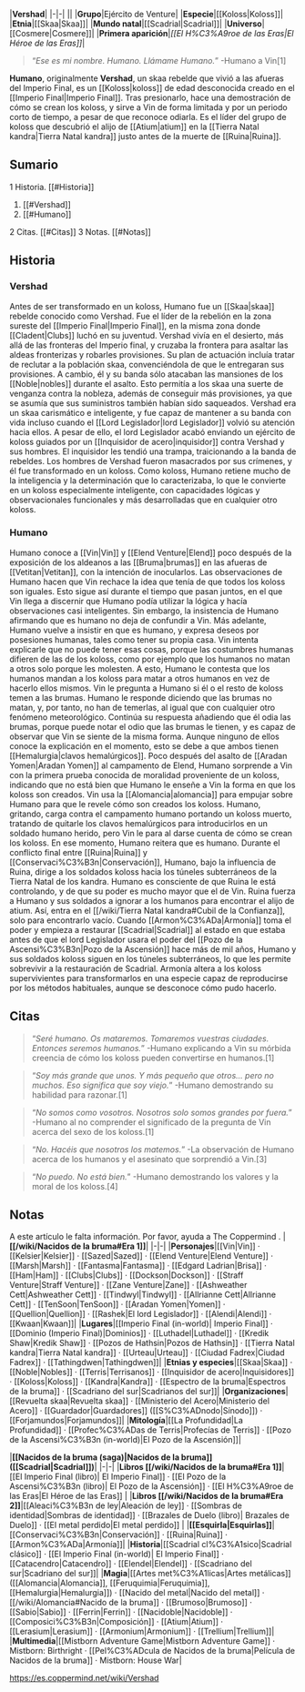 

|**Vershad**|
|-|-|
||
|**Grupo**|Ejército de Venture|
|**Especie**|[[Koloss\|Koloss]]|
|**Etnia**|[[Skaa\|Skaa]]|
|**Mundo natal**|[[Scadrial\|Scadrial]]|
|**Universo**|[[Cosmere\|Cosmere]]|
|**Primera aparición**|*[[El H%C3%A9roe de las Eras\|El Héroe de las Eras]]*|

>“*Ese es mi nombre. Humano. Llámame Humano.*”
\-Humano a Vin[1]


**Humano**, originalmente **Vershad**, un skaa rebelde que vivió a las afueras del Imperio Final, es un [[Koloss\|koloss]] de edad desconocida creado en el [[Imperio Final\|Imperio Final]]. Tras presionarlo, hace una demostración de cómo se crean los koloss, y sirve a Vin de forma limitada y por un periodo corto de tiempo, a pesar de que reconoce odiarla. Es el líder del grupo de koloss que descubrió el alijo de [[Atium\|atium]] en la [[Tierra Natal kandra\|Tierra Natal kandra]] justo antes de la muerte de [[Ruina\|Ruina]].

## Sumario

1 Historia. [[#Historia]] 

1. [[#Vershad]] 
1. [[#Humano]] 


2 Citas. [[#Citas]] 
3 Notas. [[#Notas]] 


## Historia
### Vershad
Antes de ser transformado en un koloss, Humano fue un [[Skaa\|skaa]] rebelde conocido como Vershad. Fue el líder de la rebelión en la zona sureste del [[Imperio Final\|Imperio Final]], en la misma zona donde [[Cladent\|Clubs]] luchó en su juventud. Vershad vivía en el desierto, más allá de las fronteras del Imperio final, y cruzaba la frontera para asaltar las aldeas fronterizas y robarles provisiones.
Su plan de actuación incluía tratar de reclutar a la población skaa, convenciéndola de que le entregaran sus provisiones. A cambio, él y su banda sólo atacaban las mansiones de los [[Noble\|nobles]] durante el asalto. Esto permitía a los skaa una suerte de venganza contra la nobleza, además de conseguir más provisiones, ya que se asumía que sus suministros también habían sido saqueados.
Vershad era un skaa carismático e inteligente, y fue capaz de mantener a su banda con vida incluso cuando el [[Lord Legislador\|lord Legislador]] volvió su atención hacia ellos. A pesar de ello, el lord Legislador acabó enviando un ejército de koloss guiados por un [[Inquisidor de acero\|inquisidor]] contra Vershad y sus hombres. El inquisidor les tendió una trampa, traicionando a la banda de rebeldes. Los hombres de Vershad fueron masacrados por sus crímenes, y él fue transformado en un koloss.
Como koloss, Humano retiene mucho de la inteligencia y la determinación que lo caracterizaba, lo que le convierte en un koloss especialmente inteligente, con capacidades lógicas y observacionales funcionales y más desarrolladas que en cualquier otro koloss.

### Humano
Humano conoce a [[Vin\|Vin]] y [[Elend Venture\|Elend]] poco después de la exposición de los aldeanos a las [[Bruma\|brumas]] en las afueras de [[Vetitan\|Vetitan]], con la intención de inocularlos. Las observaciones de Humano hacen que Vin rechace la idea que tenía de que todos los koloss son iguales. Esto sigue así durante el tiempo que pasan juntos, en el que Vin llega a discernir que Humano podía utilizar la lógica y hacía observaciones casi inteligentes. Sin embargo, la insistencia de Humano afirmando que es humano no deja de confundir a Vin.
Más adelante, Humano vuelve a insistir en que es humano, y expresa deseos por posesiones humanas, tales como tener su propia casa. Vin intenta explicarle que no puede tener esas cosas, porque las costumbres humanas difieren de las de los koloss, como por ejemplo que los humanos no matan a otros solo porque les molesten. A esto, Humano le contesta que los humanos mandan a los koloss para matar a otros humanos en vez de hacerlo ellos mismos.
Vin le pregunta a Humano si él o el resto de koloss temen a las brumas. Humano le responde diciendo que las brumas no matan, y, por tanto, no han de temerlas, al igual que con cualquier otro fenómeno meteorológico. Continúa su respuesta añadiendo que él odia las brumas, porque puede notar el odio que las brumas le tienen, y es capaz de observar que Vin se siente de la misma forma. Aunque ninguno de ellos conoce la explicación en el momento, esto se debe a que ambos tienen [[Hemalurgia\|clavos hemalúrgicos]].
Poco después del asalto de [[Aradan Yomen\|Aradan Yomen]] al campamento de Elend, Humano sorprende a Vin con la primera prueba conocida de moralidad proveniente de un koloss, indicando que no está bien que Humano le enseñe a Vin la forma en que los koloss son creados. Vin usa la [[Alomancia\|alomancia]] para empujar sobre Humano para que le revele cómo son creados los koloss. Humano, gritando, carga contra el campamento humano portando un koloss muerto, tratando de quitarle los clavos hemalúrgicos para introducirlos en un soldado humano herido, pero Vin le para al darse cuenta de cómo se crean los koloss. En ese momento, Humano reitera que es humano.
Durante el conflicto final entre [[Ruina\|Ruina]] y [[Conservaci%C3%B3n\|Conservación]], Humano, bajo la influencia de Ruina, dirige a los soldados koloss hacia los túneles subterráneos de la Tierra Natal de los kandra. Humano es consciente de que Ruina le está controlando, y de que su poder es mucho mayor que el de Vin. Ruina fuerza a Humano y sus soldados a ignorar a los humanos para encontrar el alijo de atium. Así, entra en el [[/wiki/Tierra Natal kandra#Cubil de la Confianza]], solo para encontrarlo vacío.
Cuando [[Armon%C3%ADa\|Armonía]] toma el poder y empieza a restaurar [[Scadrial\|Scadrial]] al estado en que estaba antes de que el lord Legislador usara el poder del [[Pozo de la Ascensi%C3%B3n\|Pozo de la Ascensión]] hace más de mil años, Humano y sus soldados koloss siguen en los túneles subterráneos, lo que les permite sobrevivir a la restauración de Scadrial. Armonía altera a los koloss supervivientes para transformarlos en una especie capaz de reproducirse por los métodos habituales, aunque se desconoce cómo pudo hacerlo.

## Citas
>“*Seré humano. Os mataremos. Tomaremos vuestras ciudades. Entonces seremos humanos.*”
\-Humano explicando a Vin su mórbida creencia de cómo los koloss pueden convertirse en humanos.[1]


>“*Soy más grande que unos. Y más pequeño que otros… pero no muchos. Eso significa que soy viejo.*”
\-Humano demostrando su habilidad para razonar.[1]


>“*No somos como vosotros. Nosotros solo somos grandes por fuera.*”
\-Humano al no comprender el significado de la pregunta de Vin acerca del sexo de los koloss.[1]


>“*No. Hacéis que nosotros los matemos.*”
\-La observación de Humano acerca de los humanos y el asesinato que sorprendió a Vin.[3]


>“*No puedo. No está bien.*”
\-Humano demostrando los valores y la moral de los koloss.[4]


## Notas

A este artículo le falta información. Por favor, ayuda a The Coppermind .
|**[[/wiki/Nacidos de la bruma#Era 1]]**|
|-|-|
|**Personajes**|[[Vin\|Vin]] · [[Kelsier\|Kelsier]] · [[Sazed\|Sazed]] · [[Elend Venture\|Elend Venture]] · [[Marsh\|Marsh]] · [[Fantasma\|Fantasma]] · [[Edgard Ladrian\|Brisa]] · [[Ham\|Ham]] · [[Clubs\|Clubs]] · [[Dockson\|Dockson]] · [[Straff Venture\|Straff Venture]] · [[Zane Venture\|Zane]] · [[Ashweather Cett\|Ashweather Cett]] · [[Tindwyl\|Tindwyl]] · [[Allrianne Cett\|Allrianne Cett]] · [[TenSoon\|TenSoon]] · [[Aradan Yomen\|Yomen]] · [[Quellion\|Quellion]] · [[Rashek\|El lord Legislador]] · [[Alendi\|Alendi]] · [[Kwaan\|Kwaan]]|
|**Lugares**|[[Imperio Final (in-world)\| Imperio Final]] · [[Dominio (Imperio Final)\|Dominios]] · [[Luthadel\|Luthadel]] · [[Kredik Shaw\|Kredik Shaw]] · [[Pozos de Hathsin\|Pozos de Hathsin]] · [[Tierra Natal kandra\|Tierra Natal kandra]] · [[Urteau\|Urteau]] · [[Ciudad Fadrex\|Ciudad Fadrex]] · [[Tathingdwen\|Tathingdwen]]|
|**Etnias y especies**|[[Skaa\|Skaa]] · [[Noble\|Nobles]] · [[Terris\|Terrisanos]] · [[Inquisidor de acero\|Inquisidores]] · [[Koloss\|Koloss]] · [[Kandra\|Kandra]] · [[Espectro de la bruma\|Espectros de la bruma]] · [[Scadriano del sur\|Scadrianos del sur]]|
|**Organizaciones**|[[Revuelta skaa\|Revuelta skaa]] · [[Ministerio del Acero\|Ministerio del Acero]] · [[Guardador\|Guardadores]] ([[S%C3%ADnodo\|Sínodo]]) · [[Forjamundos\|Forjamundos]]|
|**Mitología**|[[La Profundidad\|La Profundidad]] · [[Profec%C3%ADas de Terris\|Profecías de Terris]] · [[Pozo de la Ascensi%C3%B3n (in-world)\|El Pozo de la Ascensión]]|

|**[[Nacidos de la bruma (saga)\|Nacidos de la bruma]] ([[Scadrial\|Scadrial]])**|
|-|-|
|**Libros [[/wiki/Nacidos de la bruma#Era 1]]**|[[El Imperio Final (libro)\| El Imperio Final]] · [[El Pozo de la Ascensi%C3%B3n (libro)\| El Pozo de la Ascensión]] · [[El H%C3%A9roe de las Eras\|El Héroe de las Eras]] |
|**Libros [[/wiki/Nacidos de la bruma#Era 2]]**|[[Aleaci%C3%B3n de ley\|Aleación de ley]] · [[Sombras de identidad\|Sombras de identidad]] · [[Brazales de Duelo (libro)\| Brazales de Duelo]] · [[El metal perdido\|El metal perdido]]  |
|**[[Esquirla\|Esquirlas]]**|[[Conservaci%C3%B3n\|Conservación]] · [[Ruina\|Ruina]] · [[Armon%C3%ADa\|Armonía]]|
|**Historia**|[[Scadrial cl%C3%A1sico\|Scadrial clásico]] · [[El Imperio Final (in-world)\| El Imperio Final]] · [[Catacendro\|Catacendro]] · [[Elendel\|Elendel]] · [[Scadriano del sur\|Scadriano del sur]]|
|**Magia**|[[Artes met%C3%A1licas\|Artes metálicas]] ([[Alomancia\|Alomancia]], [[Feruquimia\|Feruquimia]], [[Hemalurgia\|Hemalurgia]]) · [[Nacido del metal\|Nacido del metal]] · [[/wiki/Alomancia#Nacido de la bruma]] · [[Brumoso\|Brumoso]] · [[Sabio\|Sabio]] · [[Ferrin\|Ferrin]] · [[Nacidoble\|Nacidoble]] · [[Composici%C3%B3n\|Composición]] · [[Atium\|Atium]] · [[Lerasium\|Lerasium]] · [[Armonium\|Armonium]] · [[Trellium\|Trellium]]|
|**Multimedia**|[[Mistborn Adventure Game\|Mistborn Adventure Game‎‎]] · Mistborn: Birthright · [[Pel%C3%ADcula de Nacidos de la bruma\|Película de Nacidos de la bruma]] · Mistborn: House War|



https://es.coppermind.net/wiki/Vershad